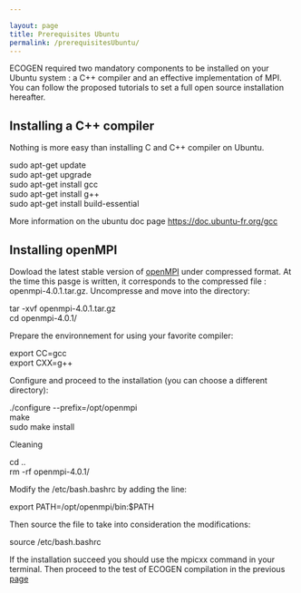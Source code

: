 ```yaml
---

layout: page
title: Prerequisites Ubuntu
permalink: /prerequisitesUbuntu/
---
```


<p> ECOGEN required two mandatory components to be installed on your Ubuntu system : a C++ compiler and an effective implementation of MPI. You can follow the proposed tutorials to set a full open source installation hereafter.</p>

<article>
	<h2> Installing a C++ compiler </h2>
	<div> 
		<p>Nothing is more easy than installing C and C++ compiler on Ubuntu.</p>
		<div class="cmd"> sudo apt-get update<br>
			sudo apt-get upgrade<br>
			sudo apt-get install gcc<br>
			sudo apt-get install g++<br>
			sudo apt-get install build-essential<br>
		</div>
		<p> More information on the ubuntu doc page <a href="https://doc.ubuntu-fr.org/gcc" target="_blank">https://doc.ubuntu-fr.org/gcc</a> </p>
	</div>	


</article>

<article>
	<h2> Installing openMPI </h2>
	<div> 
		<p>Dowload the latest stable version of <a href="https://www.open-mpi.org/" target="_blank">openMPI</a> under compressed format. At the time this pasge is written, it corresponds to the compressed file : openmpi-4.0.1.tar.gz. Uncompresse and move into the directory:</p>
		<div class="cmd">
			tar -xvf openmpi-4.0.1.tar.gz <br>
			cd openmpi-4.0.1/
		</div>
		<p>Prepare the environnement for using your favorite compiler:</p>
		<div class="cmd">
			export CC=gcc <br>
			export CXX=g++ <br>
		</div>
		<p>Configure and proceed to the installation (you can choose a different directory): </p>
		<div class="cmd">
			./configure --prefix=/opt/openmpi <br>
			make <br>
			sudo make install <br>
		</div>
		<p>Cleaning</p>
		<div class="cmd">
			cd .. <br>
			rm -rf openmpi-4.0.1/ <br>
		</div>
		<p> Modify the /etc/bash.bashrc by adding the line: </p>
		<div class="notes">export PATH=/opt/openmpi/bin:$PATH</div>
		<p> Then source the file to take into consideration the modifications:</p>
		<div class="cmd">
			source /etc/bash.bashrc
		</div>
		<p>If the installation succeed you should use the mpicxx command in your terminal. Then proceed to the test of ECOGEN compilation in the previous <a href="/start/"> page </a></p>
	</div>	


</article>

<!-- <article>
	<h2> Tutos </h2>
	<p> </p>
</article>

<article>
	<h2> User guide </h2>
	<p> </p>
</article> -->

